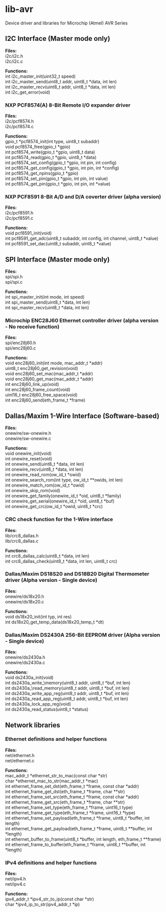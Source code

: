 # lib-avr

Device driver and libraries for Microchip (Atmel) AVR Series

## I2C Interface (Master mode only)

**Files:**  
i2c/i2c.h  
i2c/i2c.c

**Functions:**  
int i2c\_master\_init(uint32\_t speed)  
int i2c\_master\_send(uint8\_t addr, uint8\_t *data, int len)  
int i2c\_master\_recv(uint8\_t addr, uint8\_t *data, int len)  
int i2c\_get\_error(void)

### NXP PCF8574(A) 8-Bit Remote I/O expander driver

**Files:**  
i2c/pcf8574.h  
i2c/pcf8574.c

**Functions:**  
gpio\_t *pcf8574\_init(int type, uint8\_t subaddr)  
void pcf8574\_free(gpio\_t *gpio)  
int pcf8574\_write(gpio\_t *gpio, uint8\_t data)  
int pcf8574\_read(gpio\_t *gpio, uint8\_t *data)  
int pcf8574\_set\_config(gpio\_t *gpio, int pin, int config)  
int pcf8574\_get\_config(gpio\_t *gpio, int pin, int *config)  
int pcf8574\_get\_npins(gpio\_t *gpio)  
int pcf8574\_set\_pin(gpio\_t *gpio, int pin, int value)  
int pcf8574\_get\_pin(gpio\_t *gpio, int pin, int *value)

### NXP PCF8591 8-Bit A/D and D/A coverter driver (alpha version)

**Files:**  
i2c/pcf8591.h  
i2c/pcf8591.c

**Functions:**  
void pcf8591\_init(void)  
int pcf8591\_get\_adc(uint8\_t subaddr, int config, int channel, uint8\_t *value)  
int pcf8591\_set\_dac(uint8\_t subaddr, uint8\_t *value)

## SPI Interface (Master mode only)

**Files:**  
spi/spi.h  
spi/spi.c

**Functions:**  
int spi\_master\_init(int mode, int speed)  
int spi\_master\_send(uint8\_t *data, int len)  
int spi\_master\_recv(uint8\_t *data, int len)

### Microchip ENC28J60 Ethernet controller driver (alpha version - No receive function)

**Files:**  
spi/enc28j60.h  
spi/enc28j60.c

**Functions:**  
void enc28j60\_init(int mode, mac\_addr\_t *addr)  
uint8\_t enc28j60\_get\_revision(void)  
void enc28j60\_set\_mac(mac\_addr\_t *addr)  
void enc28j60\_get\_mac(mac\_addr\_t *addr)  
int enc28j60\_link\_up(void)  
int enc28j60\_frame\_count(void)  
uint16\_t enc28j60\_free\_space(void)  
int enc28j60\_send(eth\_frame\_t *frame)

## Dallas/Maxim 1-Wire Interface (Software-based)

**Files:**  
onewire/sw-onewire.h  
onewire/sw-onewire.c

**Functions:**  
void onewire\_init(void)  
int onewire\_reset(void)  
int onewire\_send(uint8\_t *data, int len)  
int onewire\_recv(uint8\_t *data, int len)  
int onewire\_read\_rom(ow\_id\_t *owid)  
int onewire\_search\_rom(int type, ow\_id\_t **owids, int len)  
int onewire\_match\_rom(ow\_id\_t *owid)  
int onewire\_skip\_rom(void)  
int onewire\_get\_family(onewire\_id\_t *oid, uint8\_t *family)  
int onewire\_get\_serial(onewire\_id\_t *oid, uint8\_t *buf)  
int onewire\_get\_crc(ow\_id\_t *owid, uint8\_t *crc)

### CRC check function for the 1-Wire interface

**Files:**  
lib/crc8\_dallas.h  
lib/crc8\_dallas.c

**Functions:**  
int crc8\_dallas\_calc(uint8\_t *data, int len)  
int crc8\_dallas\_check(uint8\_t *data, int len, uint8\_t crc)

### Dallas/Maxim DS18S20 and DS18B20 Digital Thermometer driver (Alpha version - Single device)

**Files:**  
onewire/ds18x20.h  
onewire/ds18x20.c

**Functions:**  
void ds18x20\_init(int typ, int res)  
int ds18x20\_get\_temp\_data(ds18x20\_temp\_t *dt)

### Dallas/Maxim DS2430A 256-Bit EEPROM driver (Alpha version - Single device)

**Files:**  
onewire/ds2430a.h  
onewire/ds2430a.c

**Functions:**  
void ds2430a\_init(void)  
int ds2430a\_write_\memory(uint8\_t addr, uint8\_t *buf, int len)  
int ds2430a_\read\_memory(uint8\_t addr, uint8\_t *buf, int len)  
int ds2430a\_write\_app\_reg(uint8\_t addr, uint8\_t *buf, int len)  
int ds2430a\_read\_app\_reg(uint8\_t addr, uint8\_t *buf, int len)  
int ds2430a\_lock\_app\_reg(void)  
int ds2430a\_read\_status(uint8\_t *status)

## Network libraries

### Ethernet definitions and helper functions

**Files:**  
net/ethernet.h  
net/ethernet.c

**Functions:**  
mac\_addr\_t *ethernet\_str\_to\_mac(const char *str)  
char *ethernet\_mac\_to\_str(mac\_addr\_t *mac)  
int ethernet\_frame\_set\_dst(eth\_frame\_t *frame, const char *addr)  
int ethernet\_frame\_get\_dst(eth\_frame\_t *frame, char **str)  
int ethernet\_frame\_set\_src(eth\_frame\_t *frame, const char *addr)  
int ethernet\_frame\_get\_src(eth\_frame_t *frame, char **str)  
int ethernet\_frame\_set\_type(eth\_frame\_t *frame, uint16\_t type)  
int ethernet\_frame\_get\_type(eth\_frame\_t *frame, uint16\_t *type)  
int ethernet\_frame\_set\_payload(eth\_frame\_t *frame, uint8\_t *buffer, int length)  
int ethernet\_frame\_get\_payload(eth\_frame\_t *frame, uint8\_t **buffer, int *length)  
int ethernet\_buffer\_to\_frame(uint8\_t *buffer, int length, eth\_frame\_t **frame)  
int ethernet\_frame\_to\_buffer(eth\_frame\_t *frame, uint8\_t **buffer, int *length)

### IPv4 definitions and helper functions

**Files:**  
net/ipv4.h  
net/ipv4.c

**Functions:**  
ipv4\_addr\_t *ipv4\_str\_to\_ip(const char *str)  
char *ipv4\_ip\_to\_str(ipv4\_addr\_t *ip)
